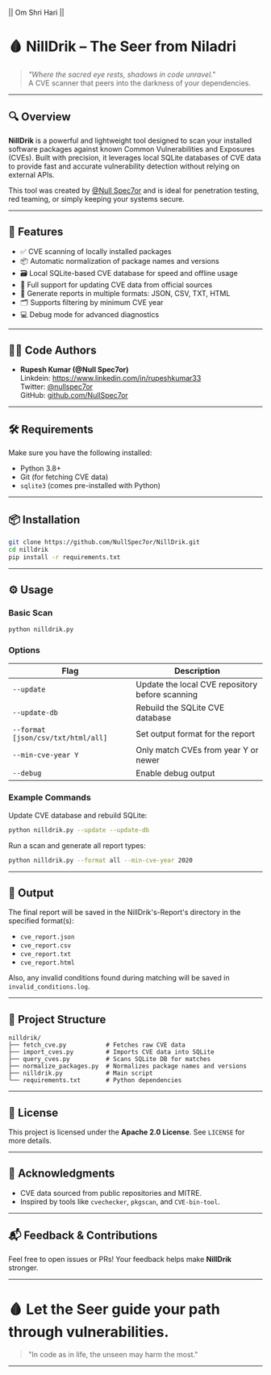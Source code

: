 || Om Shri Hari ||

# 🩸 NillDrik – The Seer from Niladri

> *"Where the sacred eye rests, shadows in code unravel."*  
> A CVE scanner that peers into the darkness of your dependencies.

---

## 🔍 Overview

**NillDrik** is a powerful and lightweight tool designed to scan your installed software packages against known Common Vulnerabilities and Exposures (CVEs). Built with precision, it leverages local SQLite databases of CVE data to provide fast and accurate vulnerability detection without relying on external APIs.

This tool was created by [@Null Spec7or](https://twitter.com/nullspec7or) and is ideal for penetration testing, red teaming, or simply keeping your systems secure.

---

## 🧰 Features

- ✅ CVE scanning of locally installed packages
- 📦 Automatic normalization of package names and versions
- 🗃️ Local SQLite-based CVE database for speed and offline usage
- 🔄 Full support for updating CVE data from official sources
- 📄 Generate reports in multiple formats: JSON, CSV, TXT, HTML
- 🗂️ Supports filtering by minimum CVE year
- 💻 Debug mode for advanced diagnostics

---

## 🧑‍💻 Code Authors

- **Rupesh Kumar (@Null Spec7or)** <br>
  Linkdein: https://www.linkedin.com/in/rupeshkumar33 <br>
  Twitter: [@nullspec7or](https://twitter.com/nullspec7or)  
  GitHub: [github.com/NullSpec7or](https://github.com/NullSpec7or)

---

## 🛠 Requirements

Make sure you have the following installed:

- Python 3.8+
- Git (for fetching CVE data)
- `sqlite3` (comes pre-installed with Python)

---

## 📦 Installation

```bash
git clone https://github.com/NullSpec7or/NillDrik.git
cd nilldrik
pip install -r requirements.txt
```


---

## ⚙️ Usage

### Basic Scan

```bash
python nilldrik.py
```

### Options

| Flag              | Description                                      |
|-------------------|--------------------------------------------------|
| `--update`        | Update the local CVE repository before scanning  |
| `--update-db`     | Rebuild the SQLite CVE database                  |
| `--format [json/csv/txt/html/all]` | Set output format for the report |
| `--min-cve-year Y`| Only match CVEs from year Y or newer             |
| `--debug`         | Enable debug output                              |

### Example Commands

Update CVE database and rebuild SQLite:

```bash
python nilldrik.py --update --update-db
```

Run a scan and generate all report types:

```bash
python nilldrik.py --format all --min-cve-year 2020
```

---

## 📁 Output

The final report will be saved in the NillDrik's-Report's directory in the specified format(s):

- `cve_report.json`
- `cve_report.csv`
- `cve_report.txt`
- `cve_report.html`

Also, any invalid conditions found during matching will be saved in `invalid_conditions.log`.

---

## 📁 Project Structure

```
nilldrik/
├── fetch_cve.py           # Fetches raw CVE data
├── import_cves.py         # Imports CVE data into SQLite
├── query_cves.py          # Scans SQLite DB for matches
├── normalize_packages.py  # Normalizes package names and versions
├── nilldrik.py            # Main script
└── requirements.txt       # Python dependencies
```

---

## 📜 License

This project is licensed under the **Apache 2.0 License**. See `LICENSE` for more details.

---

## 🌟 Acknowledgments

- CVE data sourced from public repositories and MITRE.
- Inspired by tools like `cvechecker`, `pkgscan`, and `CVE-bin-tool`.

---

## 📬 Feedback & Contributions

Feel free to open issues or PRs! Your feedback helps make **NillDrik** stronger.

---

# 🩸 Let the Seer guide your path through vulnerabilities.

> "In code as in life, the unseen may harm the most."

--- 
